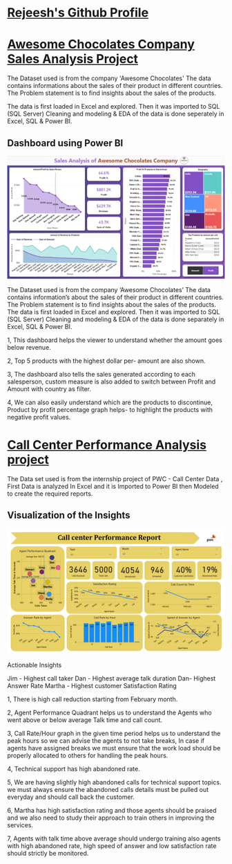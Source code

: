 
# [Rejeesh's Github Profile](https://github.com/rejeeshravindran)
 
# [Awesome Chocolates Company Sales Analysis Project](https://github.com/rejeeshravindran/Awesome_Chocolate_Company.git)


The Dataset used is from the company 'Awesome Chocolates'
The data contains informations about the sales of their product in different countries.
The Problem statement is to find insights about the sales of the products. 

The data is first loaded in Excel and explored. Then it was imported to SQL (SQL Server) 
Cleaning and modeling & EDA of the data is done seperately in Excel, SQL  & Power BI.

## Dashboard using Power BI

![](images/orgi.png)

The Dataset used is from the company ‘Awesome Chocolates’ The data contains information’s about the sales of their product in different countries. The Problem statement is to find insights about the sales of the products. The data is first loaded in Excel and explored. Then it was imported to SQL (SQL Server) Cleaning and modeling & EDA of the data is done separately in Excel, SQL & Power BI.

1, This dashboard helps the viewer to understand whether the amount goes below revenue. 

2, Top 5 products with the highest dollar per- amount are also shown. 

3, The dashboard also tells the sales generated according to each salesperson, custom measure is also added to switch between Profit and Amount with country as filter.

4, We can also easily understand which are the products to discontinue, Product by profit percentage graph helps- to highlight the products with negative profit values.


# [Call Center Performance Analysis project](https://github.com/rejeeshravindran/Call-Center-Performance-Report.git)

The Data set used is from the internship project of PWC - Call Center Data , First Data is analyzed In Excel and it is Imported to Power BI then Modeled to create the required reports.


## Visualization of the Insights 

![](images/call.png)



Actionable Insights

Jim - Highest call taker
Dan - Highest average talk duration
Dan-  Highest Answer Rate
Martha - Highest customer Satisfaction Rating

1, There is high call reduction starting from February month.

2, Agent Performance Quadrant helps us to understand the Agents who went above or below average Talk time and call count.

3, Call Rate/Hour graph in the given time period helps us to understand the peak hours so we can advise the agents to not take breaks, In case if agents have assigned breaks we must ensure that the work load should be properly allocated to others for handling the peak hours.

4, Technical support has high abandoned rate.

5, We are having slightly high abandoned calls for technical support topics. we must always ensure the abandoned calls details must be pulled out everyday and should call back the customer.

6, Martha has high satisfaction rating and those agents should be praised and we also need to study their approach to train others in improving the services.


7, Agents with talk time above average should undergo training also agents with high abandoned rate, high speed of answer and low satisfaction rate should strictly be monitored.





